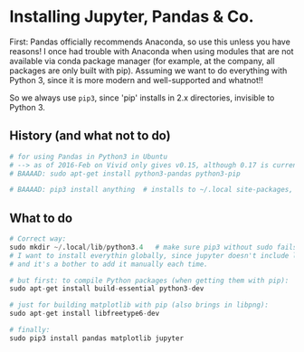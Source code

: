 Installing Jupyter, Pandas & Co.
================================

First: Pandas officially recommends Anaconda, so use this unless you have reasons!
I once had trouble with Anaconda when using modules that are not available via conda package manager (for example, at the company, all packages are only built with pip).
Assuming we want to do everything with Python 3, since it is more modern and well-supported and whatnot!!

So we always use `pip3`, since 'pip' installs in 2.x directories, invisible to Python 3. 

History (and what not to do)
----------------------------

```python
# for using Pandas in Python3 in Ubuntu 
# --> as of 2016-Feb on Vivid only gives v0.15, although 0.17 is current!!
# BAAAAD: sudo apt-get install python3-pandas python3-pip

# BAAAAD: pip3 install anything  # installs to ~/.local site-packages, since I forgot sudo :((
```

What to do
----------

```python
# Correct way:
sudo mkdir ~/.local/lib/python3.4   # make sure pip3 without sudo fails with error!!
# I want to install everythin globally, since jupyter doesn't include local site-pkgs path
# and it's a bother to add it manually each time.

# but first: to compile Python packages (when getting them with pip):
sudo apt-get install build-essential python3-dev

# just for building matplotlib with pip (also brings in libpng): 
sudo apt-get install libfreetype6-dev

# finally:
sudo pip3 install pandas matplotlib jupyter
```

